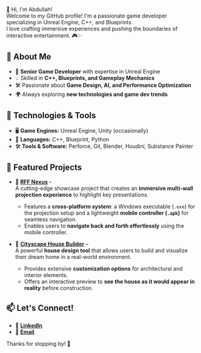 👋 Hi, I'm Abdullah!  
Welcome to my GitHub profile! I'm a passionate game developer specializing in Unreal Engine, C++, and Blueprints.  
I love crafting immersive experiences and pushing the boundaries of interactive entertainment. 🎮✨  

## 🚀 About Me  
- 🎯 **Senior Game Developer** with expertise in Unreal Engine  
- 💡 Skilled in **C++, Blueprints, and Gameplay Mechanics**  
- 🛠️ Passionate about **Game Design, AI, and Performance Optimization**  
- 🌍 Always exploring **new technologies and game dev trends**  

## 🔧 Technologies & Tools  
- 🖥️ **Game Engines:** Unreal Engine, Unity (occasionally)  
- 📜 **Languages:** C++, Blueprint, Python  
- 🛠️ **Tools & Software:** Perforce, Git, Blender, Houdini, Substance Painter  

## 📌 Featured Projects  

- 🔹 **[RFF Nexus](https://www.linkedin.com/posts/abdullahmuhammad19_rff2025-aetaeuaesaexaexabraetaebaesaeqaeqaesabraepaesaehaeqaepaez-activity-7296793155918585856-XPFv?utm_source=share&utm_medium=member_desktop&rcm=ACoAACrR3fMBtbg7WxQSgWQ6-s2vGsAw4IJHBVg)** –  
  A cutting-edge showcase project that creates an **immersive multi-wall projection experience** to highlight key presentations.  
  - Features a **cross-platform system**: a Windows executable (`.exe`) for the projection setup and a lightweight **mobile controller (`.apk`)** for seamless navigation.  
  - Enables users to **navigate back and forth effortlessly** using the mobile controller.  

- 🔹 **[Cityscape House Builder](https://www.linkedin.com/feed/update/urn:li:activity:7106929205283557376?utm_source=share&utm_medium=member_desktop&rcm=ACoAACrR3fMBtbg7WxQSgWQ6-s2vGsAw4IJHBVg)** –  
  A powerful **house design tool** that allows users to build and visualize their dream home in a real-world environment.  
  - Provides extensive **customization options** for architectural and interior elements.  
  - Offers an interactive preview to **see the house as it would appear in reality** before construction.  


## 📫 Let's Connect!   
- 💼 **[LinkedIn](https://www.linkedin.com/in/abdullahmuhammad19/)**  
- 📧 **[Email](abdullah.xzsol@gmail.com)**  

Thanks for stopping by! 🚀  
